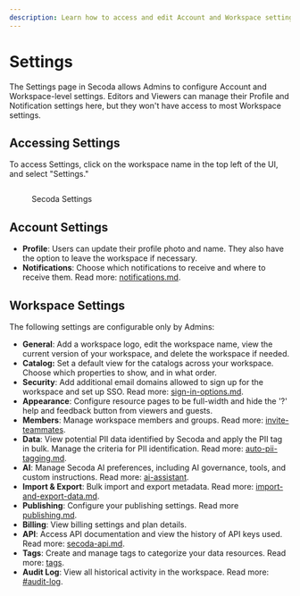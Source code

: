 ```yaml
---
description: Learn how to access and edit Account and Workspace settings.
---
```


# Settings

The Settings page in Secoda allows Admins to configure Account and Workspace-level settings. Editors and Viewers can manage their Profile and Notification settings here, but they won't have access to most Workspace settings.

## Accessing Settings

To access Settings, click on the workspace name in the top left of the UI, and select "Settings."

<figure><img src="https://secoda-public-media-assets.s3.amazonaws.com/4fed8808-0b83-44e8-8fba-c3961c70888a.gif" alt=""><figcaption><p>Secoda Settings</p></figcaption></figure>

## Account Settings

* **Profile**: Users can update their profile photo and name. They also have the option to leave the workspace if necessary.
* **Notifications**: Choose which notifications to receive and where to receive them. Read more: [notifications.md](../../features/notifications.md "mention").

## Workspace Settings

The following settings are configurable only by Admins:

* **General**: Add a workspace logo, edit the workspace name, view the current version of your workspace, and delete the workspace if needed.
* **Catalog:** Set a default view for the catalogs across your workspace. Choose which properties to show, and in what order.&#x20;
* **Security**: Add additional email domains allowed to sign up for the workspace and set up SSO. Read more: [sign-in-options.md](sign-in-options.md "mention").
* **Appearance**: Configure resource pages to be full-width and hide the '?' help and feedback button from viewers and guests.
* **Members**: Manage workspace members and groups. Read more: [invite-teammates](../../getting-started/secoda-as-an-admin/invite-teammates/ "mention").
* **Data**: View potential PII data identified by Secoda and apply the PII tag in bulk. Manage the criteria for PII identification. Read more: [auto-pii-tagging.md](../../resource-and-metadata-management/tags/auto-pii-tagging.md "mention").
* **AI**: Manage Secoda AI preferences, including AI governance, tools, and custom instructions. Read more: [ai-assistant](../../features/ai-assistant/ "mention").
* **Import & Export**: Bulk import and export metadata. Read more: [import-and-export-data.md](../../resource-and-metadata-management/import-and-export-data.md "mention").
* **Publishing**: Configure your publishing settings. Read more [publishing.md](../../getting-started/secoda-as-an-admin/add-documentation/publishing.md "mention").
* **Billing**: View billing settings and plan details.
* **API**: Access API documentation and view the history of API keys used. Read more:  [secoda-api.md](../../secoda-api.md "mention").
* **Tags**: Create and manage tags to categorize your data resources. Read more: [tags](../../resource-and-metadata-management/tags/ "mention").
* **Audit Log**: View all historical activity in the workspace. Read more: [#audit-log](../../getting-started/secoda-as-an-admin/add-documentation/publishing.md#audit-log "mention").
